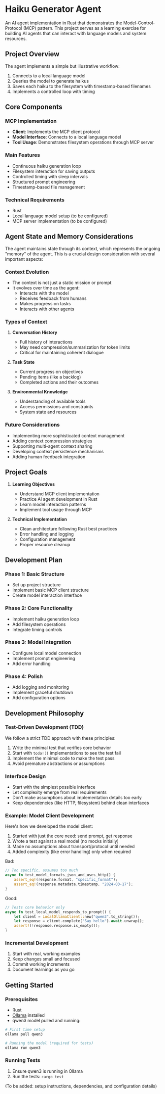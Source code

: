 # Haiku Generator Agent

An AI agent implementation in Rust that demonstrates the Model-Control-Protocol (MCP) pattern. This project serves as a learning exercise for building AI agents that can interact with language models and system resources.

## Project Overview

The agent implements a simple but illustrative workflow:
1. Connects to a local language model
2. Queries the model to generate haikus
3. Saves each haiku to the filesystem with timestamp-based filenames
4. Implements a controlled loop with timing

## Core Components

### MCP Implementation
- **Client**: Implements the MCP client protocol
- **Model Interface**: Connects to a local language model
- **Tool Usage**: Demonstrates filesystem operations through MCP server

### Main Features
- Continuous haiku generation loop
- Filesystem interaction for saving outputs
- Controlled timing with sleep intervals
- Structured prompt engineering
- Timestamp-based file management

### Technical Requirements
- Rust
- Local language model setup (to be configured)
- MCP server implementation (to be configured)

## Agent State and Memory Considerations

The agent maintains state through its context, which represents the ongoing "memory" of the agent. This is a crucial design consideration with several important aspects:

### Context Evolution
- The context is not just a static mission or prompt
- It evolves over time as the agent:
  - Interacts with the model
  - Receives feedback from humans
  - Makes progress on tasks
  - Interacts with other agents

### Types of Context
1. **Conversation History**
   - Full history of interactions
   - May need compression/summarization for token limits
   - Critical for maintaining coherent dialogue

2. **Task State**
   - Current progress on objectives
   - Pending items (like a backlog)
   - Completed actions and their outcomes

3. **Environmental Knowledge**
   - Understanding of available tools
   - Access permissions and constraints
   - System state and resources

### Future Considerations
- Implementing more sophisticated context management
- Adding context compression strategies
- Supporting multi-agent context sharing
- Developing context persistence mechanisms
- Adding human feedback integration

## Project Goals

1. **Learning Objectives**
   - Understand MCP client implementation
   - Practice AI agent development in Rust
   - Learn model interaction patterns
   - Implement tool usage through MCP

2. **Technical Implementation**
   - Clean architecture following Rust best practices
   - Error handling and logging
   - Configuration management
   - Proper resource cleanup

## Development Plan

### Phase 1: Basic Structure
- Set up project structure
- Implement basic MCP client structure
- Create model interaction interface

### Phase 2: Core Functionality
- Implement haiku generation loop
- Add filesystem operations
- Integrate timing controls

### Phase 3: Model Integration
- Configure local model connection
- Implement prompt engineering
- Add error handling

### Phase 4: Polish
- Add logging and monitoring
- Implement graceful shutdown
- Add configuration options

## Development Philosophy

### Test-Driven Development (TDD)
We follow a strict TDD approach with these principles:
1. Write the minimal test that verifies core behavior
2. Start with `todo!()` implementations to see the test fail
3. Implement the minimal code to make the test pass
4. Avoid premature abstractions or assumptions

### Interface Design
- Start with the simplest possible interface
- Let complexity emerge from real requirements
- Don't make assumptions about implementation details too early
- Keep dependencies (like HTTP, filesystem) behind clean interfaces

### Example: Model Client Development
Here's how we developed the model client:
1. Started with just the core need: send prompt, get response
2. Wrote a test against a real model (no mocks initially)
3. Made no assumptions about transport/protocol until needed
4. Added complexity (like error handling) only when required

Bad:
```rust
// Too specific, assumes too much
async fn test_model_formats_json_and_uses_http() {
    assert_eq!(response.format, "specific_format");
    assert_eq!(response.metadata.timestamp, "2024-03-17");
}
```

Good:
```rust
// Tests core behavior only
async fn test_local_model_responds_to_prompt() {
    let client = LocalOllamaClient::new("qwen3".to_string());
    let response = client.complete("Say hello").await.unwrap();
    assert!(!response.response.is_empty());
}
```

### Incremental Development
1. Start with real, working examples
2. Keep changes small and focused
3. Commit working increments
4. Document learnings as you go

## Getting Started

### Prerequisites
- Rust
- [Ollama](https://ollama.ai) installed
- qwen3 model pulled and running:
```bash
# First time setup
ollama pull qwen3

# Running the model (required for tests)
ollama run qwen3
```

### Running Tests
1. Ensure qwen3 is running in Ollama
2. Run the tests: `cargo test`

(To be added: setup instructions, dependencies, and configuration details) 